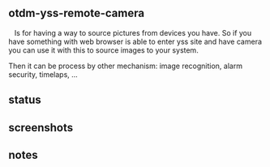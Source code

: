 ## otdm-yss-remote-camera

   Is for having a way to source pictures from devices you have. So if you have something with web browser is able to enter yss site and have camera you can use it with this to source images to your system. 

Then it can be process by other mechanism: image recognition, alarm security, timelaps, ...

## status

## screenshots

## notes
